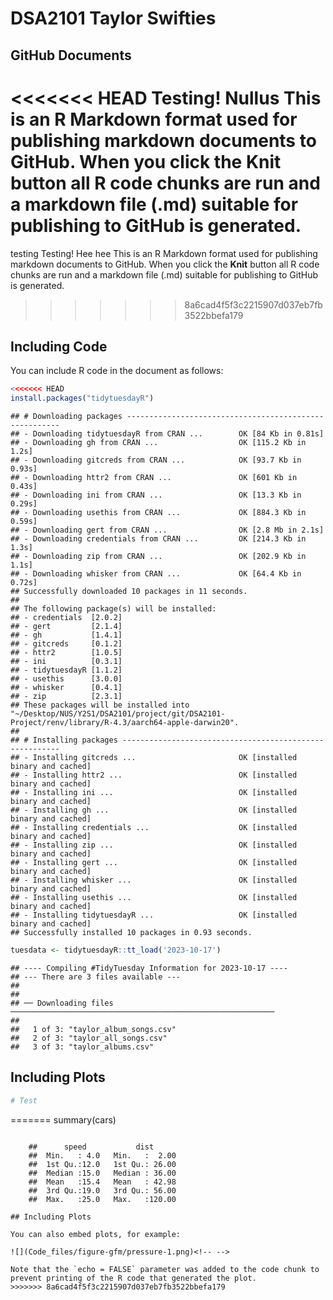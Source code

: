 DSA2101 Taylor Swifties
================

## GitHub Documents

<<<<<<< HEAD
Testing! Nullus This is an R Markdown format used for publishing
markdown documents to GitHub. When you click the **Knit** button all R
code chunks are run and a markdown file (.md) suitable for publishing to
GitHub is generated.
=======
testing Testing! Hee hee This is an R Markdown format used for
publishing markdown documents to GitHub. When you click the **Knit**
button all R code chunks are run and a markdown file (.md) suitable for
publishing to GitHub is generated.
>>>>>>> 8a6cad4f5f3c2215907d037eb7fb3522bbefa179

## Including Code

You can include R code in the document as follows:

``` r
<<<<<<< HEAD
install.packages("tidytuesdayR")
```

    ## # Downloading packages -------------------------------------------------------
    ## - Downloading tidytuesdayR from CRAN ...        OK [84 Kb in 0.81s]
    ## - Downloading gh from CRAN ...                  OK [115.2 Kb in 1.2s]
    ## - Downloading gitcreds from CRAN ...            OK [93.7 Kb in 0.93s]
    ## - Downloading httr2 from CRAN ...               OK [601 Kb in 0.43s]
    ## - Downloading ini from CRAN ...                 OK [13.3 Kb in 0.29s]
    ## - Downloading usethis from CRAN ...             OK [884.3 Kb in 0.59s]
    ## - Downloading gert from CRAN ...                OK [2.8 Mb in 2.1s]
    ## - Downloading credentials from CRAN ...         OK [214.3 Kb in 1.3s]
    ## - Downloading zip from CRAN ...                 OK [202.9 Kb in 1.1s]
    ## - Downloading whisker from CRAN ...             OK [64.4 Kb in 0.72s]
    ## Successfully downloaded 10 packages in 11 seconds.
    ## 
    ## The following package(s) will be installed:
    ## - credentials  [2.0.2]
    ## - gert         [2.1.4]
    ## - gh           [1.4.1]
    ## - gitcreds     [0.1.2]
    ## - httr2        [1.0.5]
    ## - ini          [0.3.1]
    ## - tidytuesdayR [1.1.2]
    ## - usethis      [3.0.0]
    ## - whisker      [0.4.1]
    ## - zip          [2.3.1]
    ## These packages will be installed into "~/Desktop/NUS/Y2S1/DSA2101/project/git/DSA2101-Project/renv/library/R-4.3/aarch64-apple-darwin20".
    ## 
    ## # Installing packages --------------------------------------------------------
    ## - Installing gitcreds ...                       OK [installed binary and cached]
    ## - Installing httr2 ...                          OK [installed binary and cached]
    ## - Installing ini ...                            OK [installed binary and cached]
    ## - Installing gh ...                             OK [installed binary and cached]
    ## - Installing credentials ...                    OK [installed binary and cached]
    ## - Installing zip ...                            OK [installed binary and cached]
    ## - Installing gert ...                           OK [installed binary and cached]
    ## - Installing whisker ...                        OK [installed binary and cached]
    ## - Installing usethis ...                        OK [installed binary and cached]
    ## - Installing tidytuesdayR ...                   OK [installed binary and cached]
    ## Successfully installed 10 packages in 0.93 seconds.

``` r
tuesdata <- tidytuesdayR::tt_load('2023-10-17')
```

    ## ---- Compiling #TidyTuesday Information for 2023-10-17 ----
    ## --- There are 3 files available ---
    ## 
    ## 
    ## ── Downloading files ───────────────────────────────────────────────────────────
    ## 
    ##   1 of 3: "taylor_album_songs.csv"
    ##   2 of 3: "taylor_all_songs.csv"
    ##   3 of 3: "taylor_albums.csv"

## Including Plots

``` r
# Test
```
=======
summary(cars)
```

    ##      speed           dist       
    ##  Min.   : 4.0   Min.   :  2.00  
    ##  1st Qu.:12.0   1st Qu.: 26.00  
    ##  Median :15.0   Median : 36.00  
    ##  Mean   :15.4   Mean   : 42.98  
    ##  3rd Qu.:19.0   3rd Qu.: 56.00  
    ##  Max.   :25.0   Max.   :120.00

## Including Plots

You can also embed plots, for example:

![](Code_files/figure-gfm/pressure-1.png)<!-- -->

Note that the `echo = FALSE` parameter was added to the code chunk to
prevent printing of the R code that generated the plot.
>>>>>>> 8a6cad4f5f3c2215907d037eb7fb3522bbefa179
